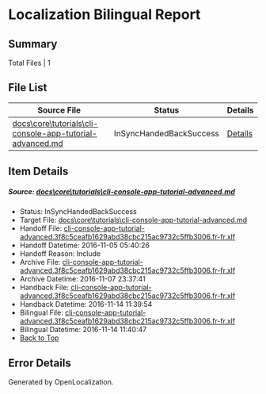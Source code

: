 # <a name='report-top'></a> Localization Bilingual Report

## Summary
 Total Files | 1

## File List
 Source File | Status | Details 
 ----------- | ------ | ------- 
 [docs\core\tutorials\cli-console-app-tutorial-advanced.md](https://github.com/dotnet/docs/blob/15c55a87beb64f265a164db918c7721c7690fadf/docs/core/tutorials/cli-console-app-tutorial-advanced.md) | InSyncHandedBackSuccess | [Details](#62c70ffdd25af909f110b3173231d436060ba38372)

## Item Details
##### <a name='62c70ffdd25af909f110b3173231d436060ba38372'></a> Source: [docs\core\tutorials\cli-console-app-tutorial-advanced.md](https://github.com/dotnet/docs/blob/15c55a87beb64f265a164db918c7721c7690fadf/docs/core/tutorials/cli-console-app-tutorial-advanced.md)
* Status: InSyncHandedBackSuccess
* Target File: [docs\core\tutorials\cli-console-app-tutorial-advanced.md](https://github.com/dotnet/docs.fr-fr/blob/78116dec4008de11179a9824510bb7e79234fc41/docs/core/tutorials/cli-console-app-tutorial-advanced.md)
* Handoff File: [cli-console-app-tutorial-advanced.3f8c5ceafb1629abd38cbc215ac9732c5ffb3006.fr-fr.xlf](https://github.com/dotnet/docs.handoff/blob/a3a757e5fa4798cfd951d22e9d98a561c5b3ab31/ol-handoff/dotnet/docs.fr-fr/master/ht-p1/cli-console-app-tutorial-advanced.3f8c5ceafb1629abd38cbc215ac9732c5ffb3006.fr-fr.xlf)
* Handoff Datetime: 2016-11-05 05:40:26
* Handoff Reason: Include
* Archive File: [cli-console-app-tutorial-advanced.3f8c5ceafb1629abd38cbc215ac9732c5ffb3006.fr-fr.xlf](https://github.com/dotnet/docs.handoff/blob/9fda82569c180347de441b02135668c33e28681f/ol-archive/dotnet/docs.fr-fr/master/ht-p1/cli-console-app-tutorial-advanced.3f8c5ceafb1629abd38cbc215ac9732c5ffb3006.fr-fr.xlf)
* Archive Datetime: 2016-11-07 23:37:41
* Handback File: [cli-console-app-tutorial-advanced.3f8c5ceafb1629abd38cbc215ac9732c5ffb3006.fr-fr.xlf](https://github.com/dotnet/docs.handback/blob/acd66334ac292a9644c7dcfce7c0f340670814d7/ol-handback/dotnet/docs.fr-fr/master/ht-p1/cli-console-app-tutorial-advanced.3f8c5ceafb1629abd38cbc215ac9732c5ffb3006.fr-fr.xlf)
* Handback Datetime: 2016-11-14 11:39:54
* Bilingual File: [cli-console-app-tutorial-advanced.3f8c5ceafb1629abd38cbc215ac9732c5ffb3006.fr-fr.xlf](https://github.com/dotnet/docs.handback/blob/acd66334ac292a9644c7dcfce7c0f340670814d7/ol-handback/dotnet/docs.fr-fr/master/ht-p1/cli-console-app-tutorial-advanced.3f8c5ceafb1629abd38cbc215ac9732c5ffb3006.fr-fr.xlf)
* Bilingual Datetime: 2016-11-14 11:40:47
* [Back to Top](#report-top)


## Error Details

Generated by OpenLocalization.
